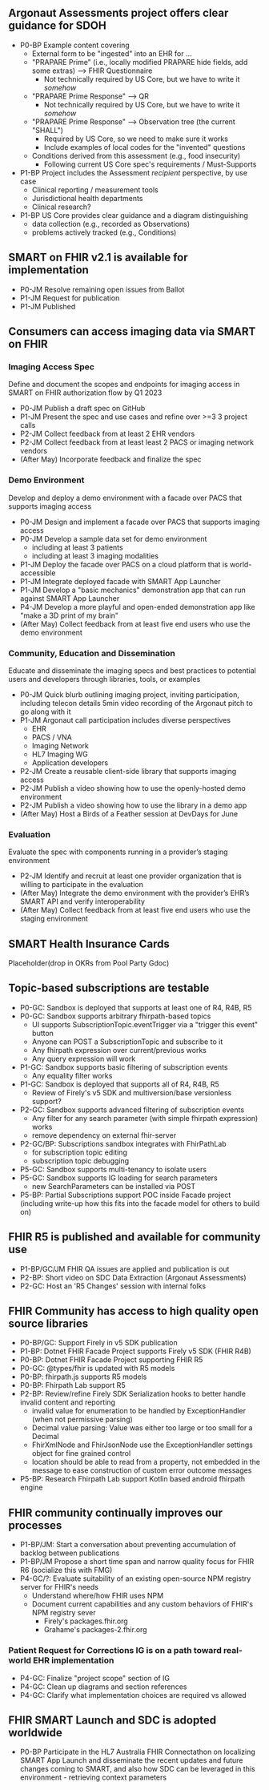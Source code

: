 ## Argonaut Assessments project offers clear guidance for SDOH
* P0-BP Example content covering
    * External form to be "ingested" into an EHR for ...
    * "PRAPARE Prime" (i.e., locally modified PRAPARE hide fields, add some extras) --> FHIR Questionnaire
        * Not technically required by US Core, but we have to write it *somehow*
    * "PRAPARE Prime Response" --> QR 
        * Not technically required by US Core, but we have to write it *somehow*
    * "PRAPARE Prime Response" --> Observation tree (the current "SHALL")
        * Required by US Core, so we need to make sure it works
        * Include examples of local codes for the "invented" questions
    * Conditions derived from this assessment (e.g., food insecurity)
        * Following current US Core spec's requirements / Must-Supports
* P1-BP Project includes the Assessment *recipient* perspective, by use case
    * Clinical reporting / measurement tools
    * Jurisdictional health departments
    * Clinical research?
* P1-BP US Core provides clear guidance and a diagram distinguishing
    * data collection (e.g., recorded as Observations)
    * problems actively tracked (e.g., Conditions)

## SMART on FHIR v2.1 is available for implementation
* P0-JM Resolve remaining open issues from Ballot
* P1-JM Request for publication
* P1-JM Published

## Consumers can access imaging data via SMART on FHIR

### Imaging Access Spec
Define and document the scopes and endpoints for imaging access in SMART on FHIR authorization flow by Q1 2023

* P0-JM Publish a draft spec on GitHub
* P1-JM Present the spec and use cases and refine over >=3 3 project calls
* P2-JM Collect feedback from at least 2 EHR vendors
* P2-JM Collect feedback from at least least 2 PACS or imaging network vendors
* (After May) Incorporate feedback and finalize the spec

### Demo Environment
Develop and deploy a demo environment with a facade over PACS that supports imaging access

* P0-JM Design and implement a facade over PACS that supports imaging access
* P0-JM Develop a sample data set for demo environment
  *  including at least 3 patients
  *  including at least 3 imaging modalities
* P1-JM Deploy the facade over PACS on a cloud platform that is world-accessible
* P1-JM Integrate deployed facade with SMART App Launcher
* P1-JM Develop a "basic mechanics" demonstration app that can run against SMART App Launcher
* P4-JM Develop a more playful and open-ended demonstration app like "make a 3D print of my brain"
* (After May) Collect feedback from at least five end users who use the demo environment

### Community, Education and Dissemination
Educate and disseminate the imaging specs and best practices to potential users and developers through libraries, tools, or examples

* P0-JM Quick blurb outlining imaging project, inviting participation, including telecon details
     5min video recording of the Argonaut pitch to go along with it
* P1-JM Argonaut call participation includes diverse perspectives
    * EHR
    * PACS / VNA
    * Imaging Network
    * HL7 Imaging WG
    * Application developers
* P2-JM Create a reusable client-side library that supports imaging access
* P2-JM Publish a video showing how to use the openly-hosted demo environment
* P2-JM Publish a video showing how to use the library in a demo app
* (After May) Host a Birds of a Feather session at DevDays for June

### Evaluation
Evaluate the spec with components running in a provider’s staging environment 

* P2-JM Identify and recruit at least one provider organization that is willing to participate in the evaluation
* (After May) Integrate the demo environment with the provider’s EHR’s SMART API and verify interoperability
* (After May) Collect feedback from at least five end users who use the staging environment

## SMART Health Insurance Cards
Placeholder(drop in OKRs from Pool Party Gdoc)

## Topic-based subscriptions are testable
* P0-GC: Sandbox is deployed that supports at least one of R4, R4B, R5
* P0-GC: Sandbox supports arbitrary fhirpath-based topics
  * UI supports SubscriptionTopic.eventTrigger via a "trigger this event" button 
  * Anyone can POST a SubscriptionTopic and subscribe to it
  * Any fhirpath expression over current/previous works
  * Any query expression will work
* P1-GC: Sandbox supports basic filtering of subscription events
  * Any equality filter works
* P1-GC: Sandbox is deployed that supports all of R4, R4B, R5
    * Review of Firely's v5 SDK and multiversion/base versionless support?
* P2-GC: Sandbox supports advanced filtering of subscription events
  * Any filter for any search parameter (with simple fhirpath expression) works
  * remove dependency on external fhir-server
* P2-GC/BP: Subscriptions sandbox integrates with FhirPathLab
    * for subscription topic editing
    * subscription topic debugging
* P5-GC: Sandbox supports multi-tenancy to isolate users
* P5-GC: Sandbox supports IG loading for search parameters
  * new SearchParameters can be installed via POST
* P5-BP: Partial Subscriptions support POC inside Facade project (including write-up how this fits into the facade model for others to build on)
  
## FHIR R5 is published and available for community use
* P1-BP/GC/JM FHIR QA issues are applied and publication is out
* P2-BP: Short video on SDC Data Extraction (Argonaut Assessments)
* P2-GC: Host an 'R5 Changes' session with internal folks

## FHIR Community has access to high quality open source libraries
* P0-BP/GC: Support Firely in v5 SDK publication
* P1-BP: Dotnet FHIR Facade Project supports Firely v5 SDK (FHIR R4B)
* P0-BP: Dotnet FHIR Facade Project supporting FHIR R5
* P0-GC: @types/fhir is updated with R5 models
* P0-BP: fhirpath.js supports R5 models
* P0-BP: Fhirpath Lab support R5
* P2-BP: Review/refine Firely SDK Serialization hooks to better handle invalid content and reporting
  * invalid value for enumeration to be handled by ExceptionHandler (when not permissive parsing)
  * Decimal value parsing: Value was either too large or too small for a Decimal
  * FhirXmlNode and FhirJsonNode use the ExceptionHandler settings object for fine grained control
  * location should be able to read from a property, not embedded in the message to ease construction of custom error outcome messages
* P5-BP: Research Fhirpath Lab support Kotlin based android fhirpath engine

## FHIR community continually improves our processes
* P1-BP/JM: Start a conversation about preventing accumulation of backlog between publications
* P1-BP/JM Propose a short time span and narrow quality focus for FHIR R6 (socialize this with FMG)
* P4-GC/?: Evaluate suitability of an existing open-source NPM registry server for FHIR's needs
  * Understand where/how FHIR uses NPM
  * Document current capabilities and any custom behaviors of FHIR's NPM registry sever
      * Firely's packages.fhir.org
      * Grahame's packages-2.fhir.org

### Patient Request for Corrections IG is on a path toward real-world EHR implementation
* P4-GC: Finalize "project scope" section of IG
* P4-GC: Clean up diagrams and section references
* P4-GC: Clarify what implementation choices are required vs allowed

## FHIR SMART Launch and SDC is adopted worldwide
* P0-BP Participate in the HL7 Australia FHIR Connectathon on localizing SMART App Launch and 
disseminate the recent updates and future changes coming to SMART, and also how SDC can be
leveraged in this environment - retrieving context parameters

